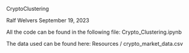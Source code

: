CryptoClustering

Ralf Welvers
September 19, 2023

All the code can be found in the following file:
Crypto_Clustering.ipynb

The data used can be found here:
Resources / crypto_market_data.csv

